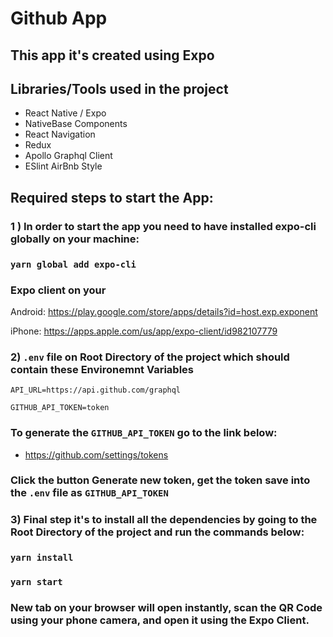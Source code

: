 # Github App
## This app it's created using Expo
## Libraries/Tools used in the project
- React Native / Expo
- NativeBase Components
- React Navigation
- Redux
- Apollo Graphql Client
- ESlint AirBnb Style

## Required steps to start the App: 
### 1 ) In order to start the app you need to have installed expo-cli globally on your machine: 
### `yarn global add expo-cli` 

### Expo client on your
Android: https://play.google.com/store/apps/details?id=host.exp.exponent

iPhone: 
https://apps.apple.com/us/app/expo-client/id982107779

### 2) `.env` file on Root Directory of the project which should contain these Environemnt Variables
`API_URL=https://api.github.com/graphql`

`GITHUB_API_TOKEN=token `

### To generate the `GITHUB_API_TOKEN` go to the link below: 
- https://github.com/settings/tokens
### Click the button Generate new token, get the token save into the `.env` file as `GITHUB_API_TOKEN`


### 3) Final step it's to install all the dependencies by going to the Root Directory of the project and run the commands below:
### `yarn install`
### `yarn start`
### New tab on your browser will open instantly, scan the QR Code using your phone camera, and open it using the Expo Client.
